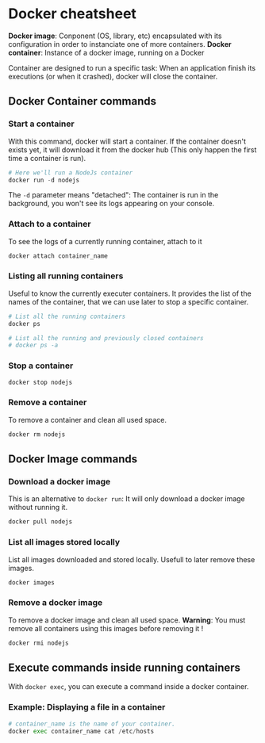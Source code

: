 # Docker cheatsheet

**Docker image**: Conponent (OS, library, etc) encapsulated with its configuration in order to instanciate one of more containers.
**Docker container**: Instance of a docker image, running on a Docker

Container are designed to run a specific task: When an application finish its executions (or when it crashed), docker will close the container.

## Docker Container commands

### Start a container
With this command, docker will start a container. If the container doesn't exists yet, it will download it from the docker hub (This only happen the first time a container is run).
```Python
# Here we'll run a NodeJs container
docker run -d nodejs
```
The `-d` parameter means "detached": The container is run in the background, you won't see its logs appearing on your console.

### Attach to a container
To see the logs of a currently running container, attach to it
```Python
docker attach container_name
```

### Listing all running containers
Useful to know the currently executer containers. It provides the list of the names of the container, that we can use later to stop a specific container.
```Python
# List all the running containers
docker ps

# List all the running and previously closed containers
# docker ps -a
```

### Stop a container
```Python
docker stop nodejs
```

### Remove a container
To remove a container and clean all used space.
```Python
docker rm nodejs
```

## Docker Image commands

### Download a docker image
This is an alternative to `docker run`: It will only download a docker image without running it.
```Python
docker pull nodejs
```

### List all images stored locally
List all images downloaded and stored locally. Usefull to later remove these images.
```Python
docker images
```

### Remove a docker image
To remove a docker image and clean all used space.
**Warning**: You must remove all containers using this images before removing it !
```Python
docker rmi nodejs
```

## Execute commands inside running containers

With `docker exec`, you can execute a command inside a docker container.
### Example: Displaying a file in a container
```Python
# container_name is the name of your container.
docker exec container_name cat /etc/hosts
```
